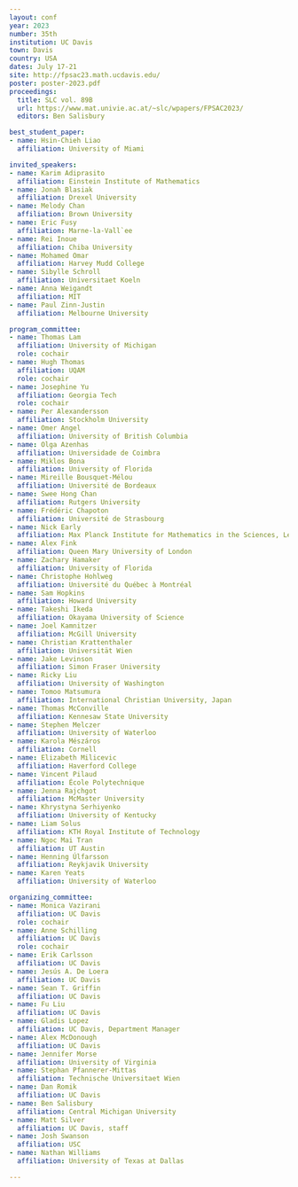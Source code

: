 ```yaml
---
layout: conf
year: 2023
number: 35th
institution: UC Davis
town: Davis
country: USA
dates: July 17-21
site: http://fpsac23.math.ucdavis.edu/
poster: poster-2023.pdf
proceedings:
  title: SLC vol. 89B
  url: https://www.mat.univie.ac.at/~slc/wpapers/FPSAC2023/
  editors: Ben Salisbury

best_student_paper:
- name: Hsin-Chieh Liao
  affiliation: University of Miami

invited_speakers:
- name: Karim Adiprasito
  affiliation: Einstein Institute of Mathematics
- name: Jonah Blasiak
  affiliation: Drexel University
- name: Melody Chan
  affiliation: Brown University
- name: Eric Fusy
  affiliation: Marne-la-Vall`ee
- name: Rei Inoue
  affiliation: Chiba University
- name: Mohamed Omar
  affiliation: Harvey Mudd College
- name: Sibylle Schroll
  affiliation: Universitaet Koeln
- name: Anna Weigandt
  affiliation: MIT
- name: Paul Zinn-Justin
  affiliation: Melbourne University

program_committee:
- name: Thomas Lam
  affiliation: University of Michigan
  role: cochair
- name: Hugh Thomas
  affiliation: UQAM
  role: cochair
- name: Josephine Yu
  affiliation: Georgia Tech
  role: cochair
- name: Per Alexandersson
  affiliation: Stockholm University
- name: Omer Angel
  affiliation: University of British Columbia
- name: Olga Azenhas
  affiliation: Universidade de Coimbra
- name: Miklos Bona
  affiliation: University of Florida
- name: Mireille Bousquet-Mélou
  affiliation: Université de Bordeaux
- name: Swee Hong Chan
  affiliation: Rutgers University
- name: Frédéric Chapoton
  affiliation: Université de Strasbourg
- name: Nick Early
  affiliation: Max Planck Institute for Mathematics in the Sciences, Leipzig
- name: Alex Fink
  affiliation: Queen Mary University of London
- name: Zachary Hamaker
  affiliation: University of Florida
- name: Christophe Hohlweg
  affiliation: Université du Québec à Montréal
- name: Sam Hopkins
  affiliation: Howard University
- name: Takeshi Ikeda
  affiliation: Okayama University of Science
- name: Joel Kamnitzer
  affiliation: McGill University
- name: Christian Krattenthaler
  affiliation: Universität Wien
- name: Jake Levinson
  affiliation: Simon Fraser University
- name: Ricky Liu
  affiliation: University of Washington
- name: Tomoo Matsumura
  affiliation: International Christian University, Japan
- name: Thomas McConville
  affiliation: Kennesaw State University
- name: Stephen Melczer
  affiliation: University of Waterloo
- name: Karola Mészáros
  affiliation: Cornell
- name: Elizabeth Milicevic
  affiliation: Haverford College
- name: Vincent Pilaud
  affiliation: École Polytechnique
- name: Jenna Rajchgot
  affiliation: McMaster University
- name: Khrystyna Serhiyenko
  affiliation: University of Kentucky
- name: Liam Solus
  affiliation: KTH Royal Institute of Technology
- name: Ngoc Mai Tran
  affiliation: UT Austin
- name: Henning Úlfarsson
  affiliation: Reykjavik University
- name: Karen Yeats
  affiliation: University of Waterloo

organizing_committee:
- name: Monica Vazirani
  affiliation: UC Davis
  role: cochair
- name: Anne Schilling
  affiliation: UC Davis
  role: cochair
- name: Erik Carlsson
  affiliation: UC Davis
- name: Jesús A. De Loera
  affiliation: UC Davis
- name: Sean T. Griffin
  affiliation: UC Davis
- name: Fu Liu
  affiliation: UC Davis
- name: Gladis Lopez
  affiliation: UC Davis, Department Manager
- name: Alex McDonough
  affiliation: UC Davis
- name: Jennifer Morse
  affiliation: University of Virginia
- name: Stephan Pfannerer-Mittas
  affiliation: Technische Universitaet Wien
- name: Dan Romik
  affiliation: UC Davis
- name: Ben Salisbury
  affiliation: Central Michigan University
- name: Matt Silver
  affiliation: UC Davis, staff
- name: Josh Swanson
  affiliation: USC
- name: Nathan Williams
  affiliation: University of Texas at Dallas

---
```


